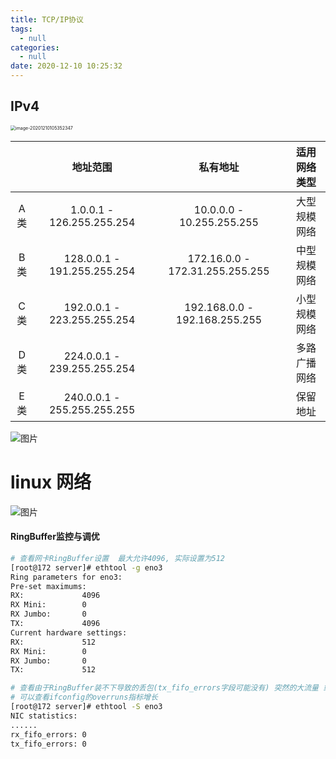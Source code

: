 ```yaml
---
title: TCP/IP协议
tags:
  - null
categories:
  - null
date: 2020-12-10 10:25:32
---
```


## IPv4

<img src="https://tonnyblog.oss-cn-beijing.aliyuncs.com/img/20201210105402.png" alt="image-20201210105352347" style="zoom: 50%;" />

|      |          地址范围           |            私有地址             | 适用网络类型 |
| :--: | :-------------------------: | :-----------------------------: | :----------: |
| A类  |  1.0.0.1 - 126.255.255.254  |    10.0.0.0 - 10.255.255.255    | 大型规模网络 |
| B类  | 128.0.0.1 - 191.255.255.254 | 172.16.0.0 - 172.31.255.255.255 | 中型规模网络 |
| C类  | 192.0.0.1 - 223.255.255.254 |  192.168.0.0 - 192.168.255.255  | 小型规模网络 |
| D类  | 224.0.0.1 - 239.255.255.254 |                                 | 多路广播网络 |
| E类  | 240.0.0.1 - 255.255.255.255 |                                 |   保留地址   |



![图片](https://tonnyblog.oss-cn-beijing.aliyuncs.com/img/20210806164159)



# linux 网络

![图片](https://tonnyblog.oss-cn-beijing.aliyuncs.com/img/640.png)

#### RingBuffer监控与调优

```bash
# 查看网卡RingBuffer设置  最大允许4096, 实际设置为512
[root@172 server]# ethtool -g eno3
Ring parameters for eno3:
Pre-set maximums:
RX:             4096
RX Mini:        0
RX Jumbo:       0
TX:             4096
Current hardware settings:
RX:             512
RX Mini:        0
RX Jumbo:       0
TX:             512

# 查看由于RingBuffer装不下导致的丢包(tx_fifo_errors字段可能没有) 突然的大流量 或  应用层未及时处理
# 可以查看ifconfig的overruns指标增长
[root@172 server]# ethtool -S eno3
NIC statistics:
......
rx_fifo_errors: 0
tx_fifo_errors: 0

```

